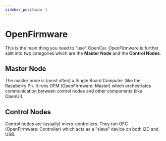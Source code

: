 ```yaml
---
sidebar_position: 1
---
```


# OpenFirmware

This is the main thing you need to "use" OpenCar. OpenFirmware is further split into two categories which are the **Master Node** and the **Control Nodes**.

## Master Node

The master node is (most often) a Single Board Computer (like the Raspberry Pi). It runs OFM (OpenFirmware: Master) which orchestrates communication between control nodes and other components (like OpenUI).

## Control Nodes

Control nodes are (usually) micro-controllers. They run OFC (OpenFirmware: Controller) which acts as a "slave" device on both i2C and USB.
